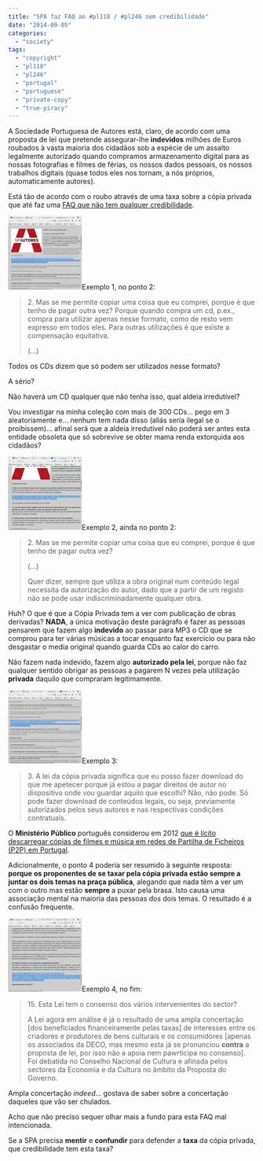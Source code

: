 ```yaml
---
title: "SPA faz FAQ ao #pl118 / #pl246 sem credibilidade"
date: "2014-09-05"
categories: 
  - "society"
tags: 
  - "copyright"
  - "pl118"
  - "pl246"
  - "portugal"
  - "portuguese"
  - "private-copy"
  - "true-piracy"
---
```


A Sociedade Portuguesa de Autores está, claro, de acordo com uma proposta de lei que pretende assegurar-lhe **indevidos** milhões de Euros roubados à vasta maioria dos cidadãos sob a espécie de um assalto legalmente autorizado quando compramos armazenamento digital para as nossas fotografias e filmes de férias, os nossos dados pessoais, os nossos trabalhos digitais (quase todos eles nos tornam, a nós próprios, automaticamente autores).

Está tão de acordo com o roubo através de uma taxa sobre a cópia privada que até faz uma [FAQ que não tem qualquer credibilidade](http://www.spautores.pt/destaques/sobre-a-lei-da-copia-privada-2014).

![Mentira da SPA sobre a taxa da cópia privada](images/Screenshot-from-2014-09-05-231029-150x150.png)Exemplo 1, no ponto 2:

> 2\. Mas se me permite copiar uma coisa que eu comprei, porque é que tenho de pagar outra vez? Porque quando compra um cd, p.ex., compra para utilizar apenas nesse formato, como de resto vem expresso em todos eles. Para outras utilizações é que existe a compensação equitativa.
> 
> (...)

Todos os CDs dizem que só podem ser utilizados nesse formato?

A sério?

Não haverá um CD qualquer que não tenha isso, qual aldeia irredutível?

Vou investigar na minha coleção com mais de 300 CDs... pego em 3 aleatoriamente e... nenhum tem nada disso (aliás seria ilegal se o proibissem)... afinal será que a aldeia irredutível não poderá ser antes esta entidade obsoleta que só sobrevive se obter mama renda extorquida aos cidadãos?

[![Mentira da SPA criando confusão entre obras derivadas e cópia privada](images/Screenshot-from-2014-09-05-232951-150x150.png)](https://blog.1407.org/wp-content/uploads/2014/09/Screenshot-from-2014-09-05-232951.png)Exemplo 2, ainda no ponto 2:

> 2\. Mas se me permite copiar uma coisa que eu comprei, porque é que tenho de pagar outra vez?
> 
> (...)
> 
> Quer dizer, sempre que utiliza a obra original num conteúdo legal necessita da autorização do autor, dado que a partir de um registo não se pode usar indiscriminadamente qualquer obra.

Huh? O que é que a Cópia Privada tem a ver com publicação de obras derivadas? **NADA**, a única motivação deste parágrafo é fazer as pessoas pensarem que fazem algo **indevido** ao passar para MP3 o CD que se comprou para ter várias músicas a tocar enquanto faz exercício ou para não desgastar o media original quando guarda CDs ao calor do carro.

Não fazem nada indevido, fazem algo **autorizado pela lei**, porque não faz qualquer sentido obrigar as pessoas a pagarem N vezes pela utilização **privada** daquilo que compraram legitimamente.

![Mengtira da SPA sobre a pirataria](images/Screenshot-from-2014-09-05-232101-150x150.png)Exemplo 3:

> 3\. A lei da cópia privada significa que eu posso fazer download do que me apetecer porque já estou a pagar direitos de autor no dispositivo onde vou guardar aquilo que escolhi? Não, não pode. Só pode fazer download de conteúdos legais, ou seja, previamente autorizados pelos seus autores e nas respectivas condições contratuais.

O **Ministério Público** português considerou em 2012 [que é lícito descarregar cópias de filmes e música em redes de Partilha de Ficheiros (P2P) em Portugal](http://exameinformatica.sapo.pt/noticias/mercados/2012-09-26-ministerio-publico-diz-que-e-legal-copiar-musicas-e-filmes-na-net).

Adicionalmente, o ponto 4 poderia ser resumido à seguinte resposta: **porque os proponentes de se taxar pela cópia privada estão sempre a juntar os dois temas na praça pública**, alegando que nada têm a ver um com o outro mas estão **sempre** a puxar pela brasa. Isto causa uma associação mental na maioria das pessoas dos dois temas. O resultado é a confusão frequente.

[![Mentira da SPA sobre consenso à volta das taxas](images/Screenshot-from-2014-09-06-000142-150x150.png)](https://blog.1407.org/wp-content/uploads/2014/09/Screenshot-from-2014-09-06-000142.png)Exemplo 4, no fim:

> 15\. Esta Lei tem o consenso dos vários intervenientes do sector?
> 
> A Lei agora em análise é já o resultado de uma ampla concertação \[dos beneficiados financeiramente pelas taxas\] de interesses entre os criadores e produtores de bens culturais e os consumidores \[apenas os associados da DECO, mas mesmo esta já se pronunciou **contra** a proposta de lei, por isso não a apoia nem pawrticipa no consenso\]. Foi debatida no Conselho Nacional de Cultura e afinada pelos sectores da Economia e da Cultura no âmbito da Proposta do Governo.

Ampla concertação _indeed_... gostava de saber sobre a concertação daqueles que vão ser chulados.

Acho que não preciso sequer olhar mais a fundo para esta FAQ mal intencionada.

Se a SPA precisa **mentir** e **confundir** para defender a **taxa** da cópia privada, que credibilidade tem esta taxa?
